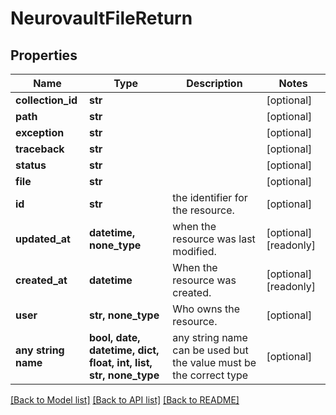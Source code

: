# NeurovaultFileReturn


## Properties
Name | Type | Description | Notes
------------ | ------------- | ------------- | -------------
**collection_id** | **str** |  | [optional] 
**path** | **str** |  | [optional] 
**exception** | **str** |  | [optional] 
**traceback** | **str** |  | [optional] 
**status** | **str** |  | [optional] 
**file** | **str** |  | [optional] 
**id** | **str** | the identifier for the resource. | [optional] 
**updated_at** | **datetime, none_type** | when the resource was last modified. | [optional] [readonly] 
**created_at** | **datetime** | When the resource was created. | [optional] [readonly] 
**user** | **str, none_type** | Who owns the resource. | [optional] 
**any string name** | **bool, date, datetime, dict, float, int, list, str, none_type** | any string name can be used but the value must be the correct type | [optional]

[[Back to Model list]](../README.md#documentation-for-models) [[Back to API list]](../README.md#documentation-for-api-endpoints) [[Back to README]](../README.md)


